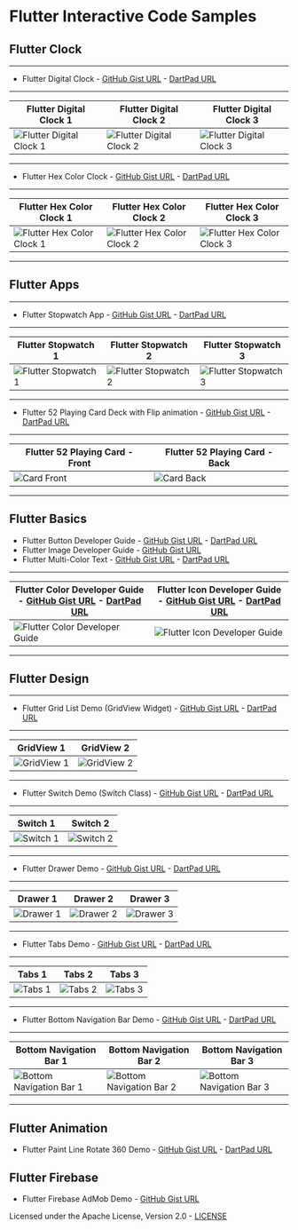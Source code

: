 # Flutter Interactive Code Samples

## Flutter Clock
___
* Flutter Digital Clock - [GitHub Gist URL](https://gist.github.com/akshatapp/97dcda32c91178e84995447c37e531c9) - [DartPad URL](https://dartpad.dev/embed-flutter.html?id=97dcda32c91178e84995447c37e531c9&theme=dark&run=true&split=60)
___
| Flutter Digital Clock 1| Flutter Digital Clock 2| Flutter Digital Clock 3|
| ------------- | ------------- | ------------- |
| ![Flutter Digital Clock 1](https://raw.githubusercontent.com/akshatapp/flutter-gist/master/images/digital-clock-1.png)  | ![Flutter Digital Clock 2](https://raw.githubusercontent.com/akshatapp/flutter-gist/master/images/digital-clock-2.png) | ![Flutter Digital Clock 3](https://raw.githubusercontent.com/akshatapp/flutter-gist/master/images/digital-clock-3.png)
___
* Flutter Hex Color Clock - [GitHub Gist URL](https://gist.github.com/akshatapp/483c4052470c0a42cad7c7b1a331bb9c) - [DartPad URL](https://dartpad.dev/embed-flutter.html?id=483c4052470c0a42cad7c7b1a331bb9c&theme=dark&run=true&split=60)
___
| Flutter Hex Color Clock 1| Flutter Hex Color Clock 2| Flutter Hex Color Clock 3|
| ------------- | ------------- | ------------- |
| ![Flutter Hex Color Clock 1](https://raw.githubusercontent.com/akshatapp/flutter-gist/master/images/hex-clock-1.png)  | ![Flutter Hex Color Clock 2](https://raw.githubusercontent.com/akshatapp/flutter-gist/master/images/hex-clock-2.png) | ![Flutter Hex Color Clock 3](https://raw.githubusercontent.com/akshatapp/flutter-gist/master/images/hex-clock-3.png)
___

## Flutter Apps
___
* Flutter Stopwatch App - [GitHub Gist URL](https://gist.github.com/akshatapp/330a9b0121249ec970ea56d0cfa80891) - [DartPad URL](https://dartpad.dev/330a9b0121249ec970ea56d0cfa80891)
___
| Flutter Stopwatch 1| Flutter Stopwatch 2| Flutter Stopwatch 3|
| ------------- | ------------- | ------------- |
| ![Flutter Stopwatch 1](https://raw.githubusercontent.com/akshatapp/flutter-gist/master/images/stopwatch-1.png)  | ![Flutter Stopwatch 2](https://raw.githubusercontent.com/akshatapp/flutter-gist/master/images/stopwatch-2.png) | ![Flutter Stopwatch 3](https://raw.githubusercontent.com/akshatapp/flutter-gist/master/images/stopwatch-3.png)|
___
* Flutter 52 Playing Card Deck with Flip animation - [GitHub Gist URL](https://gist.github.com/akshatapp/4cd7b12736966b639b3904261234c532) - [DartPad URL](https://dartpad.dev/4cd7b12736966b639b3904261234c532)
___
| Flutter 52 Playing Card - Front | Flutter 52 Playing Card - Back |
| ------------- | ------------- |
|![Card Front](https://github.com/akshatapp/flutter-gist/blob/master/images/card-front.png)|![Card Back](https://github.com/akshatapp/flutter-gist/blob/master/images/card-back.png)|
___

## Flutter Basics
* Flutter Button Developer Guide - [GitHub Gist URL](https://gist.github.com/akshatapp/7dba96dd76f94263812bb93416895efa) - [DartPad URL](https://dartpad.dev/embed-flutter.html?id=7dba96dd76f94263812bb93416895efa&theme=dark&run=true&split=60)
* Flutter Image Developer Guide - [GitHub Gist URL](https://gist.github.com/akshatapp/ca894079a1d9ba57c6b3ae97d5fc298f)
* Flutter Multi-Color Text - [GitHub Gist URL](https://gist.github.com/akshatapp/63fd5bbec6b3fc20ce4b62b8c9c0a485) - [DartPad URL](https://dartpad.dev/embed-flutter.html?id=63fd5bbec6b3fc20ce4b62b8c9c0a485&theme=dark&run=true&split=60)
---
|Flutter Color Developer Guide - [GitHub Gist URL](https://gist.github.com/akshatapp/f37f6fcb6d874b79132d11e584a8c0e1) - [DartPad URL](https://dartpad.dev/embed-flutter.html?id=f37f6fcb6d874b79132d11e584a8c0e1&theme=dark&run=true&split=60)|Flutter Icon Developer Guide - [GitHub Gist URL](https://gist.github.com/akshatapp/6341e41d7c3508cdb36513c60c3fc2ef) - [DartPad URL](https://dartpad.dev/embed-flutter.html?id=6341e41d7c3508cdb36513c60c3fc2ef&theme=dark&run=true&split=60)|
| ------------- | ------------- |
| ![Flutter Color Developer Guide](https://raw.githubusercontent.com/akshatapp/flutter-gist/master/images/flutter-colors.png) | ![Flutter Icon Developer Guide](https://raw.githubusercontent.com/akshatapp/flutter-gist/master/images/flutter-icons.png)|
---

## Flutter Design
___
* Flutter Grid List Demo (GridView Widget) - [GitHub Gist URL](https://gist.github.com/akshatapp/7f52763ccbc477afbdeb98ea24749826) - [DartPad URL](https://dartpad.dev/7f52763ccbc477afbdeb98ea24749826)
___
| GridView 1| GridView 2|
| ------------- | ------------- |
| ![GridView 1](https://raw.githubusercontent.com/akshatapp/flutter-gist/master/images/gridview-1.png)  | ![GridView 2](https://raw.githubusercontent.com/akshatapp/flutter-gist/master/images/gridview-2.png) |
___
* Flutter Switch Demo (Switch Class) - [GitHub Gist URL](https://gist.github.com/akshatapp/31dcf20034cfd0433f642f2e71ae5106) - [DartPad URL](https://dartpad.dev/31dcf20034cfd0433f642f2e71ae5106)
___
| Switch 1| Switch 2|
| ------------- | ------------- |
| ![Switch 1](https://raw.githubusercontent.com/akshatapp/flutter-gist/master/images/switch-1.png)  | ![Switch 2](https://raw.githubusercontent.com/akshatapp/flutter-gist/master/images/switch-2.png) |
___
* Flutter Drawer Demo - [GitHub Gist URL](https://gist.github.com/akshatapp/6b924cc50c2d7972796b99b305c30ddf) - [DartPad URL](https://dartpad.dev/embed-flutter.html?id=6b924cc50c2d7972796b99b305c30ddf&theme=dark&run=true&split=60)
___
| Drawer 1| Drawer 2| Drawer 3|
| ------------- | ------------- | ------------- |
| ![Drawer 1](https://raw.githubusercontent.com/akshatapp/flutter-gist/master/images/flutter-drawer-1.png)  | ![Drawer 2](https://raw.githubusercontent.com/akshatapp/flutter-gist/master/images/flutter-drawer-2.png) | ![Drawer 3](https://raw.githubusercontent.com/akshatapp/flutter-gist/master/images/flutter-drawer-3.png) 
___
* Flutter Tabs Demo - [GitHub Gist URL](https://gist.github.com/akshatapp/6c4d730328bac4a4d2abacdbd61476cc) - [DartPad URL](https://dartpad.dev/embed-flutter.html?id=6c4d730328bac4a4d2abacdbd61476cc&theme=dark&run=true&split=60)
___
| Tabs 1| Tabs 2| Tabs 3|
| ------------- | ------------- | ------------- |
| ![Tabs 1](https://raw.githubusercontent.com/akshatapp/flutter-gist/master/images/tabs-1.png)  | ![Tabs 2](https://raw.githubusercontent.com/akshatapp/flutter-gist/master/images/tabs-2.png) | ![Tabs 3](https://raw.githubusercontent.com/akshatapp/flutter-gist/master/images/tabs-3.png) 
___
* Flutter Bottom Navigation Bar Demo - [GitHub Gist URL](https://gist.github.com/akshatapp/3be7ecdc4f4d7d5e0aaf1946607992f7) - [DartPad URL](https://dartpad.dev/embed-flutter.html?id=3be7ecdc4f4d7d5e0aaf1946607992f7&theme=dark&run=true&split=60)
___
| Bottom Navigation Bar 1| Bottom Navigation Bar 2| Bottom Navigation Bar 3|
| ------------- | ------------- | ------------- |
| ![Bottom Navigation Bar 1](https://raw.githubusercontent.com/akshatapp/flutter-gist/master/images/bottom-nav-bar-1.png)  | ![Bottom Navigation Bar 2](https://raw.githubusercontent.com/akshatapp/flutter-gist/master/images/bottom-nav-bar-2.png) | ![Bottom Navigation Bar 3](https://raw.githubusercontent.com/akshatapp/flutter-gist/master/images/bottom-nav-bar-3.png) 
___

## Flutter Animation
* Flutter Paint Line Rotate 360 Demo - [GitHub Gist URL](https://gist.github.com/akshatapp/afe4b27688c1b2fa38b426ed0d25d669) - [DartPad URL](https://dartpad.dev/embed-flutter.html?id=afe4b27688c1b2fa38b426ed0d25d669&theme=dark&run=true&split=60)  

## Flutter Firebase
* Flutter Firebase AdMob Demo - [GitHub Gist URL](https://gist.github.com/akshatapp/6b6993ed7b7c10063ffb522461134d03)
  
Licensed under the Apache License, Version 2.0 -  [LICENSE](https://github.com/akshatapp/flutter-gist/blob/master/LICENSE)

